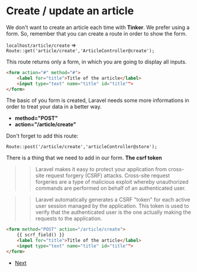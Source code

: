 # Create / update an article
We don't want to create an article each time with **Tinker**. We prefer using a form. So, remember that you can create a route in order to show the form.

`localhost/article/create` => `Route::get('article/create','ArticleController@create');`

This route returns only a form, in which you are going to display all inputs.

```html
<form action="#" method="#">
    <label for="title">Title of the article</label>
    <input type="text" name="title" id="title"">
</form>
```
The basic of you form is created, Laravel needs some more informations in order to treat your data in a better way.

- **method="POST"** 
- **action="/article/create"**

Don't forget to add this route:

`Route::post('/article/create','articleController@store');`

There is a thing that we need to add in our form. **The csrf token**

>>Laravel makes it easy to protect your application from cross-site request forgery (CSRF) attacks. Cross-site request forgeries are a type of malicious exploit whereby unauthorized commands are performed on behalf of an authenticated user.

>> Laravel automatically generates a CSRF "token" for each active user session managed by the application. This token is used to verify that the authenticated user is the one actually making the requests to the application.

```html
<form method="POST" action="/article/create">
    {{ scrf_field() }}
    <label for="title">Title of the article</label>
    <input type="text" name="title" id="title"">
</form>
```

- [Next](03.Exercice/../c.step3.md)